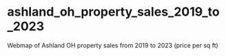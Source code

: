 # ashland_oh_property_sales_2019_to_2023
Webmap of Ashland OH property sales from 2019 to 2023 (price per sq ft)
